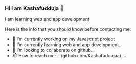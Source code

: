 ### Hi I am Kashafudduja 👋
I am learning web and app development 

Here is the info that you should know before contacting me:

- 🔭 I’m currently working on my Javascript project
- 🌱 I’m currently learning web and app development...
- 👯 I’m looking to collaborate on github...
- 📫 How to reach me:... (github.com/Kashafuddujaa) ...



